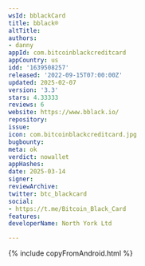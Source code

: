 ```yaml
---
wsId: bblackCard
title: bblack®
altTitle: 
authors:
- danny 
appId: com.bitcoinblackcreditcard
appCountry: us
idd: '1639508257'
released: '2022-09-15T07:00:00Z'
updated: 2025-02-07
version: '3.3'
stars: 4.33333
reviews: 6
website: https://www.bblack.io/
repository: 
issue: 
icon: com.bitcoinblackcreditcard.jpg
bugbounty: 
meta: ok
verdict: nowallet
appHashes: 
date: 2025-03-14
signer: 
reviewArchive: 
twitter: btc_blackcard
social:
- https://t.me/Bitcoin_Black_Card 
features: 
developerName: North York Ltd

---
```


{% include copyFromAndroid.html %}